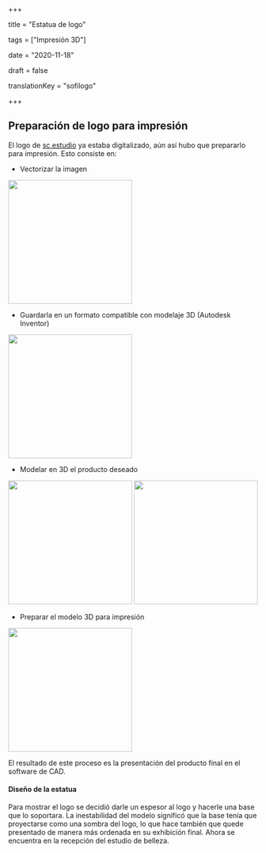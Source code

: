 +++

title = "Estatua de logo"

tags = ["Impresión 3D"]

date = "2020-11-18"

draft = false

translationKey = "sofilogo"

+++

## Preparación de logo para impresión
El logo de [sc.estudio](https://instagram.com/sc.estudio) ya estaba digitalizado, aún así hubo que prepararlo para impresión. Esto consiste en:

- Vectorizar la imagen
<img src="/media/Sofi_Logo1.png" width="250"/>

- Guardarla en un formato compatible con modelaje 3D (Autodesk Inventor)
<img src="/media/Sofi_Logo2.png" width="250"/>

- Modelar en 3D el producto deseado
<img src="/media/Sofi_Logo3.png" width="250"/>
<img src="/media/Sofi_Logo4.png" width="250"/>

- Preparar el modelo 3D para impresión
<img src="/media/Logo_prep.png" width="250"/>

El resultado de este proceso es la presentación del producto final en el software de CAD.

#### Diseño de la estatua

Para mostrar el logo se decidió darle un espesor al logo y hacerle una base que lo soportara. La inestabilidad del modelo significó que la base tenía que proyectarse como una sombra del logo, lo que hace también que quede presentado de manera más ordenada en su exhibición final. Ahora se encuentra en la recepción del estudio de belleza.
